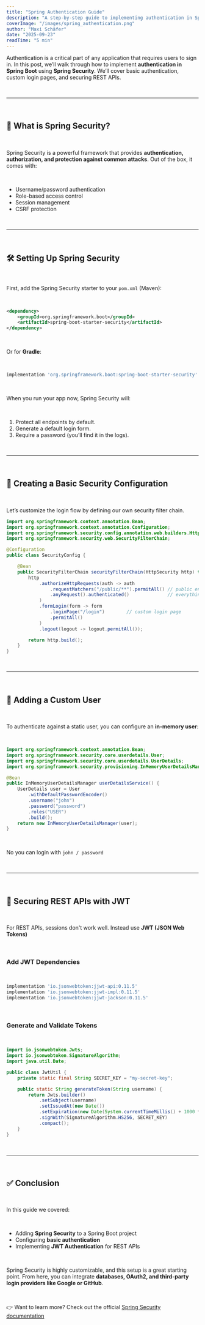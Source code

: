 ```yaml
---
title: "Spring Authentication Guide"
description: "A step-by-step guide to implementing authentication in Spring Boot using Spring Security with code examples."
coverImage: "/images/spring_authentication.png"
author: "Maxi Schäfer"
date: "2025-09-23"
readTime: "5 min"
---
```


Authentication is a critical part of any application that requires users to sign in. In this post, we’ll walk through how to implement **authentication in Spring Boot** using **Spring Security**. We’ll cover basic authentication, custom login pages, and securing REST APIs.

<br>

---

<br>

## 📌 What is Spring Security?

<br>

Spring Security is a powerful framework that provides **authentication, authorization, and protection against common attacks**. Out of the box, it comes with:

<br>

- Username/password authentication
- Role-based access control
- Session management
- CSRF protection

<br>

---

<br>

## 🛠️ Setting Up Spring Security

<br>

First, add the Spring Security starter to your `pom.xml` (Maven):

<br>

```xml
<dependency>
    <groupId>org.springframework.boot</groupId>
    <artifactId>spring-boot-starter-security</artifactId>
</dependency>
```

<br>

Or for **Gradle**:

<br>

```gradle
implementation 'org.springframework.boot:spring-boot-starter-security'
```
<br>

When you run your app now, Spring Security will:

<br>

1. Protect all endpoints by default.
2. Generate a default login form.
3. Require a password (you’ll find it in the logs).

<br>

---

<br>

## 🔐 Creating a Basic Security Configuration

<br>

Let’s customize the login flow by defining our own security filter chain.

```java
import org.springframework.context.annotation.Bean;
import org.springframework.context.annotation.Configuration;
import org.springframework.security.config.annotation.web.builders.HttpSecurity;
import org.springframework.security.web.SecurityFilterChain;

@Configuration
public class SecurityConfig {

    @Bean
    public SecurityFilterChain securityFilterChain(HttpSecurity http) throws Exception {
        http
            .authorizeHttpRequests(auth -> auth
                .requestMatchers("/public/**").permitAll() // public endpoints
                .anyRequest().authenticated()              // everything else needs login
            )
            .formLogin(form -> form
                .loginPage("/login")        // custom login page
                .permitAll()
            )
            .logout(logout -> logout.permitAll());

        return http.build();
    }
}
```
<br>

---

<br>

## 👤 Adding a Custom User

<br>

To authenticate against a static user, you can configure an **in-memory user**:

<br>

```java
import org.springframework.context.annotation.Bean;
import org.springframework.security.core.userdetails.User;
import org.springframework.security.core.userdetails.UserDetails;
import org.springframework.security.provisioning.InMemoryUserDetailsManager;

@Bean
public InMemoryUserDetailsManager userDetailsService() {
    UserDetails user = User
        .withDefaultPasswordEncoder()
        .username("john")
        .password("password")
        .roles("USER")
        .build();
    return new InMemoryUserDetailsManager(user);
}
```

<br>

No you can login with `john / password`

<br>

---

<br>

## 📡 Securing REST APIs with JWT

<br>

For REST APIs, sessions don't work well. Instead use **JWT (JSON Web Tokens)**

<br>

### Add JWT Dependencies

<br>

```gradle
implementation 'io.jsonwebtoken:jjwt-api:0.11.5'
implementation 'io.jsonwebtoken:jjwt-impl:0.11.5'
implementation 'io.jsonwebtoken:jjwt-jackson:0.11.5'
```

<br>

### Generate and Validate Tokens

<br>

```java
import io.jsonwebtoken.Jwts;
import io.jsonwebtoken.SignatureAlgorithm;
import java.util.Date;

public class JwtUtil {
    private static final String SECRET_KEY = "my-secret-key";

    public static String generateToken(String username) {
        return Jwts.builder()
            .setSubject(username)
            .setIssuedAt(new Date())
            .setExpiration(new Date(System.currentTimeMillis() + 1000 * 60 * 60)) // 1h
            .signWith(SignatureAlgorithm.HS256, SECRET_KEY)
            .compact();
    }
}
```

<br>

---

<br>

## ✅ Conclusion

<br>

In this guide we covered:

<br>

- Adding **Spring Security** to a Spring Boot project
- Configuring **basic authentication**
- Implementing **JWT Authentication** for REST APIs

<br>

Spring Security is highly customizable, and this setup is a great starting point. From here, you can integrate **databases, OAuth2, and third-party login providers like Google or GitHub**.

<br>

👉 Want to learn more? Check out the official [Spring Security documentation](https://spring.io/projects/spring-security)